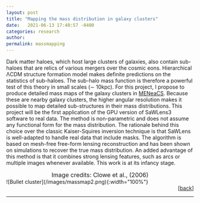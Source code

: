 ```yaml
---
layout: post
title: "Mapping the mass distribution in galaxy clusters"
date:   2021-06-13 17:40:57 -0400
categories: research
author:
permalink: massmapping
---
```

Dark matter haloes, which host large clusters of galaxies, also contain sub-haloes that are relics of various mergers over the cosmic eons.
Hierarchical ΛCDM structure formation model makes definite predictions on the statistics of sub-haloes.
The sub-halo mass function is therefore a powerful test of this theory in small scales (∼ 10kpc).
For this project, I propose to produce detailed mass maps of the galaxy clusters in <a href="https://home.strw.leidenuniv.nl/~hoekstra/Projects/MENeaCS.html">MENeaCS</a>.
Because these are nearby galaxy clusters, the higher angular resolution makes it possible to map detailed sub-structures in their mass distributions.
This project will be the first application of the GPU version of SaWLens3 software to real data.
The method is non-parametric and does not assume any functional form for the mass distribution.
The rationale behind this choice over the classic Kaiser-Squires inversion technique is that SaWLens is well-adapted to handle real data that include masks.
The algorithm is based on mesh-free free-form lensing reconstruction and has been shown on simulations to recover the true mass distribution.
An added advantage of this method is that it combines strong lensing features, such as arcs or multiple images whenever available. This work is at its infancy stage.
<figcaption> <center> <font size=3>Image credits: Clowe et al., (2006) </font></center> </figcaption>
![Bullet cluster](/images/massmap2.png){:width="100%"}
<div align="right">[<a href="index.html#projectlist">back</a>]</div>
<hr>